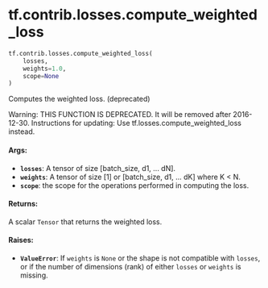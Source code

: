 <div itemscope itemtype="http://developers.google.com/ReferenceObject">
<meta itemprop="name" content="tf.contrib.losses.compute_weighted_loss" />
<meta itemprop="path" content="Stable" />
</div>

# tf.contrib.losses.compute_weighted_loss

``` python
tf.contrib.losses.compute_weighted_loss(
    losses,
    weights=1.0,
    scope=None
)
```

Computes the weighted loss. (deprecated)

Warning: THIS FUNCTION IS DEPRECATED. It will be removed after 2016-12-30.
Instructions for updating:
Use tf.losses.compute_weighted_loss instead.

#### Args:

* <b>`losses`</b>: A tensor of size [batch_size, d1, ... dN].
* <b>`weights`</b>: A tensor of size [1] or [batch_size, d1, ... dK] where K < N.
* <b>`scope`</b>: the scope for the operations performed in computing the loss.


#### Returns:

A scalar `Tensor` that returns the weighted loss.


#### Raises:

* <b>`ValueError`</b>: If `weights` is `None` or the shape is not compatible with
    `losses`, or if the number of dimensions (rank) of either `losses` or
    `weights` is missing.